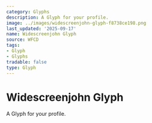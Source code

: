 ```yaml
---
category: Glyphs
description: A Glyph for your profile.
image: ../images/widescreenjohn-glyph-f8738ce198.png
last_updated: '2025-09-17'
name: Widescreenjohn Glyph
source: WFCD
tags:
- Glyph
- Glyphs
tradable: false
type: Glyph
---
```


# Widescreenjohn Glyph

A Glyph for your profile.

